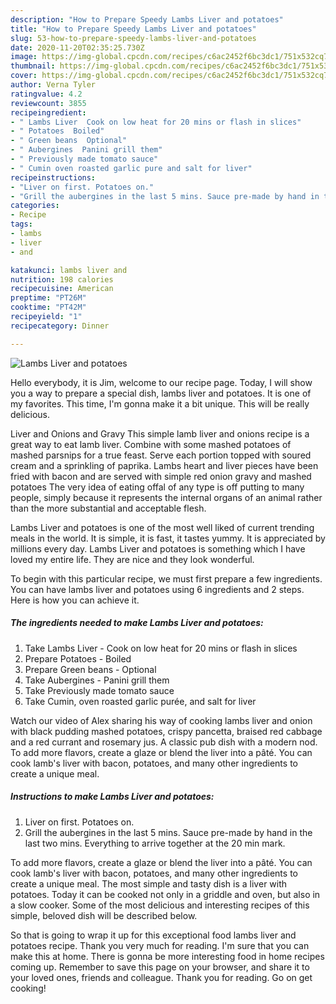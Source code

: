 ```yaml
---
description: "How to Prepare Speedy Lambs Liver and potatoes"
title: "How to Prepare Speedy Lambs Liver and potatoes"
slug: 53-how-to-prepare-speedy-lambs-liver-and-potatoes
date: 2020-11-20T02:35:25.730Z
image: https://img-global.cpcdn.com/recipes/c6ac2452f6bc3dc1/751x532cq70/lambs-liver-and-potatoes-recipe-main-photo.jpg
thumbnail: https://img-global.cpcdn.com/recipes/c6ac2452f6bc3dc1/751x532cq70/lambs-liver-and-potatoes-recipe-main-photo.jpg
cover: https://img-global.cpcdn.com/recipes/c6ac2452f6bc3dc1/751x532cq70/lambs-liver-and-potatoes-recipe-main-photo.jpg
author: Verna Tyler
ratingvalue: 4.2
reviewcount: 3855
recipeingredient:
- " Lambs Liver  Cook on low heat for 20 mins or flash in slices"
- " Potatoes  Boiled"
- " Green beans  Optional"
- " Aubergines  Panini grill them"
- " Previously made tomato sauce"
- " Cumin oven roasted garlic pure and salt for liver"
recipeinstructions:
- "Liver on first. Potatoes on."
- "Grill the aubergines in the last 5 mins. Sauce pre-made by hand in the last two mins. Everything to arrive together at the 20 min mark."
categories:
- Recipe
tags:
- lambs
- liver
- and

katakunci: lambs liver and 
nutrition: 198 calories
recipecuisine: American
preptime: "PT26M"
cooktime: "PT42M"
recipeyield: "1"
recipecategory: Dinner

---
```



![Lambs Liver and potatoes](https://img-global.cpcdn.com/recipes/c6ac2452f6bc3dc1/751x532cq70/lambs-liver-and-potatoes-recipe-main-photo.jpg)

Hello everybody, it is Jim, welcome to our recipe page. Today, I will show you a way to prepare a special dish, lambs liver and potatoes. It is one of my favorites. This time, I'm gonna make it a bit unique. This will be really delicious.

Liver and Onions and Gravy This simple lamb liver and onions recipe is a great way to eat lamb liver. Combine with some mashed potatoes of mashed parsnips for a true feast. Serve each portion topped with soured cream and a sprinkling of paprika. Lambs heart and liver pieces have been fried with bacon and are served with simple red onion gravy and mashed potatoes The very idea of eating offal of any type is off putting to many people, simply because it represents the internal organs of an animal rather than the more substantial and acceptable flesh.

Lambs Liver and potatoes is one of the most well liked of current trending meals in the world. It is simple, it is fast, it tastes yummy. It is appreciated by millions every day. Lambs Liver and potatoes is something which I have loved my entire life. They are nice and they look wonderful.


To begin with this particular recipe, we must first prepare a few ingredients. You can have lambs liver and potatoes using 6 ingredients and 2 steps. Here is how you can achieve it.

<!--inarticleads1-->

##### The ingredients needed to make Lambs Liver and potatoes:

1. Take  Lambs Liver - Cook on low heat for 20 mins or flash in slices
1. Prepare  Potatoes - Boiled
1. Prepare  Green beans - Optional
1. Take  Aubergines - Panini grill them
1. Take  Previously made tomato sauce
1. Take  Cumin, oven roasted garlic purée, and salt for liver


Watch our video of Alex sharing his way of cooking lambs liver and onion with black pudding mashed potatoes, crispy pancetta, braised red cabbage and a red currant and rosemary jus. A classic pub dish with a modern nod. To add more flavors, create a glaze or blend the liver into a pâté. You can cook lamb&#39;s liver with bacon, potatoes, and many other ingredients to create a unique meal. 

<!--inarticleads2-->

##### Instructions to make Lambs Liver and potatoes:

1. Liver on first. Potatoes on.
1. Grill the aubergines in the last 5 mins. Sauce pre-made by hand in the last two mins. Everything to arrive together at the 20 min mark.


To add more flavors, create a glaze or blend the liver into a pâté. You can cook lamb&#39;s liver with bacon, potatoes, and many other ingredients to create a unique meal. The most simple and tasty dish is a liver with potatoes. Today it can be cooked not only in a griddle and oven, but also in a slow cooker. Some of the most delicious and interesting recipes of this simple, beloved dish will be described below. 

So that is going to wrap it up for this exceptional food lambs liver and potatoes recipe. Thank you very much for reading. I'm sure that you can make this at home. There is gonna be more interesting food in home recipes coming up. Remember to save this page on your browser, and share it to your loved ones, friends and colleague. Thank you for reading. Go on get cooking!
